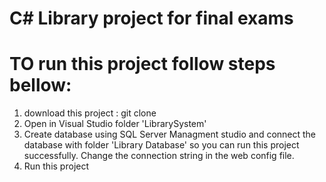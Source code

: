 # C# Library project for final exams
# TO run this project follow steps bellow:
1. download this project : git clone 
2. Open in Visual Studio folder 'LibrarySystem'
3. Create database using SQL Server Managment studio and connect the database with folder 'Library Database' so you can run this project successfully. Change the connection string in the web config file.
4. Run this project
